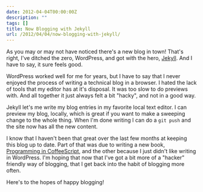 ```yaml
---
date: 2012-04-04T00:00:00Z
description: ""
tags: []
title: Now Blogging with Jekyll
url: /2012/04/04/now-blogging-with-jekyll/
---
```




As you may or may not have noticed there's a new blog in town! That's right, I've ditched the zero, WordPress, and got with the hero, [Jekyll](https://github.com/mojombo/jekyll). And I have to say, it sure feels good.

WordPress worked well for me for years, but I have to say that I never enjoyed the process of writing a technical blog in a browser. I hated the lack of tools that my editor has at it's disposal. It was too slow to do previews with. And all together it just always felt a bit "hacky", and not in a good way.

Jekyll let's me write my blog entries in my favorite local text editor. I can preview my blog, locally, which is great if you want to make a sweeping change to the whole thing. When I'm done writing I can do a <code>git push</code> and the site now has all the new content.

I know that I haven't been that great over the last few months at keeping this blog up to date. Part of that was due to writing a new book, [Programming in CoffeeScript](http://books.markbates.com), and the other because I just didn't like writing in WordPress. I'm hoping that now that I've got a bit more of a "hacker" friendly way of blogging, that I get back into the habit of blogging more often.

Here's to the hopes of happy blogging!

